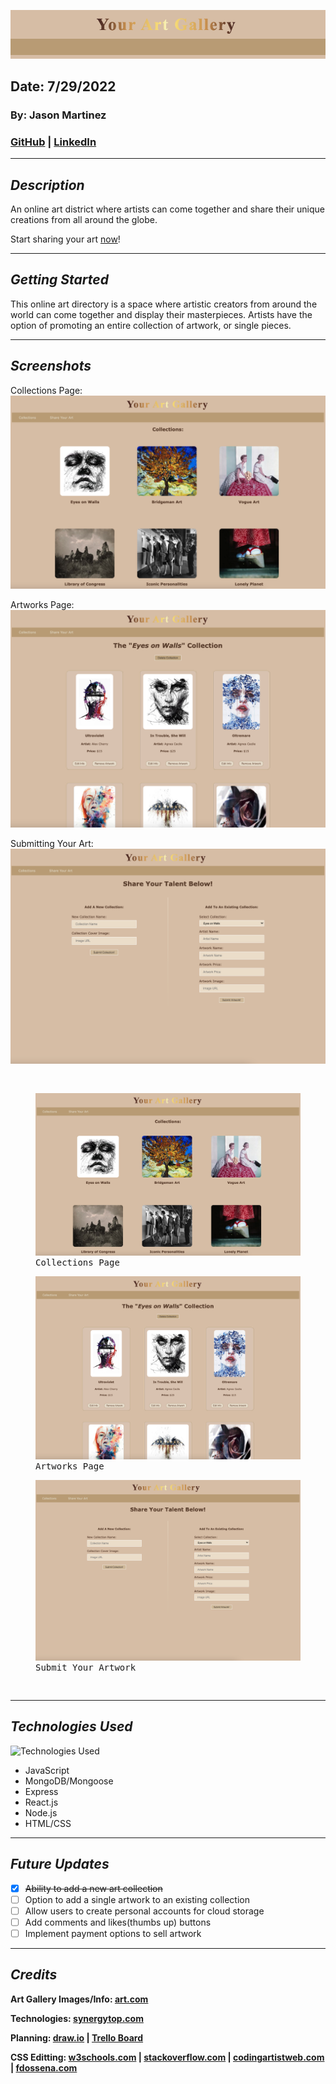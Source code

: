 ![Your Artwork Gallery](/client/images/Banner.png)

## Date: 7/29/2022

### By: Jason Martinez

### [GitHub](https://github.com/jasonmar08) | [LinkedIn](https://linkedin.com/in/martinez-jason)

---

## **_Description_**

An online art district where artists can come together and share their unique creations from all around the globe.

Start sharing your art [now](https://nameless-sierra-42667.herokuapp.com/)!

---

## **_Getting Started_**

This online art directory is a space where artistic creators from around the world can come together and display their masterpieces. Artists have the option of promoting an entire collection of artwork, or single pieces.

---

## **_Screenshots_**

Collections Page:
![Home/Collections Page](/client/images/Homepage.png)

Artworks Page:
![Artworks Page](/client/images/Artworks.png)

Submitting Your Art:
![Submit Art Page](/client/images/Submit.png)

<pre>
  <figure><img src="/client/images/Homepage.png"  alt="Collections Page"><figcaption>Collections Page</figcaption></figure><figure><img src="/client/images/Artworks.png" alt="Artworks Page"><figcaption>Artworks Page</figcaption></figure><figure><img src="/client/images/Submit.png" alt="Submit Your Art"><figcaption>Submit Your Artwork</figcaption></figure>
</pre>

---

## **_Technologies Used_**

![Technologies Used](https://tinyurl.com/2tns3kp8)

- JavaScript
- MongoDB/Mongoose
- Express
- React.js
- Node.js
- HTML/CSS

---

## **_Future Updates_**

- [x] ~~Ability to add a new art collection~~
- [ ] Option to add a single artwork to an existing collection
- [ ] Allow users to create personal accounts for cloud storage
- [ ] Add comments and likes(thumbs up) buttons
- [ ] Implement payment options to sell artwork

---

## **_Credits_**

**Art Gallery Images/Info: [art.com](https://tinyurl.com/ya46mtet)**

**Technologies: [synergytop.com](https://tinyurl.com/5n7b5mzm)**

**Planning: [draw.io](https://tinyurl.com/2y959xfw) | [Trello Board](https://tinyurl.com/y87kvtzc)**

**CSS Editting: [w3schools.com](https://tinyurl.com/5422vee2) | [stackoverflow.com](https://tinyurl.com/4ddesxs6) | [codingartistweb.com](https://tinyurl.com/2hvcmbfj) | [fdossena.com](https://tinyurl.com/bdedk6ru)**

